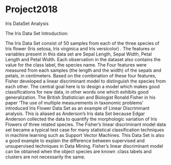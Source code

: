 # Project2018
Iris DataSet Analysis

The Iris Data Set
Introduction:

The Iris Data Set consist of 50 samples from each of the three species of Iris flower (Iris setosa, Iris virginica and Iris versicolor) . The features or variables present in this data set are Sepal Length, Sepal Width, Petal Length and Petal Width. Each observation in the dataset also contains the value for the class label, the species name. The Four features were measured from each samples (the length and the width) of the sepals and petals, in centimeters. Based on the combination of these four features, Fisher developed a linear discriminant model to distinguish the species from each other. The central goal here is to design a model which makes good classifications for new data, in other words one which exhibits good generalization.
The British Statistician and Biologist Ronald Fisher in his paper ‘The use of multiple measurements in taxonomic problems’ introduced Iris Flower Data Set as an example of Linear Discriminant analysis. This is aliased as Anderson’s Iris data Set because Edgar Anderson collected the data to quantify the morphologic variation of Iris Flowers of three related species.
The Fisher’s linear discriminant model data set became a typical test case for many statistical classification techniques in machine learning such as Support Vector Machines.
This Data Set is also a good example to explain the difference between supervised and unsupervised techniques in Data Mining.
Fisher’s linear discriminant model can be obtained when the object species are known :class labels and clusters are not necessarily the same.

